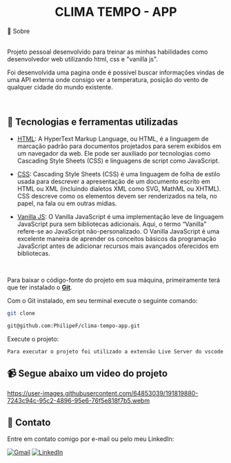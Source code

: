 <div align="center">
<h1> CLIMA TEMPO - APP </h1>
</div>
   📃 Sobre
<br>
<br>

Projeto pessoal desenvolvido para treinar as minhas habilidades como desenvolvedor web utilizando html, css e "vanilla js". <p> Foi desenvolvida uma pagina onde é possivel buscar informações vindas de uma API externa onde consigo ver a temperatura, posição do vento de qualquer cidade do mundo existente.

<br>

## 🚀 Tecnologias e ferramentas utilizadas

- [HTML](https://en.wikipedia.org/wiki/HTML): A HyperText Markup Language, ou HTML, é a linguagem de marcação padrão para documentos projetados para serem exibidos em um navegador da web. Ele pode ser auxiliado por tecnologias como Cascading Style Sheets (CSS) e linguagens de script como JavaScript.


- [CSS](https://developer.mozilla.org/en-US/docs/Web/CSS): Cascading Style Sheets (CSS) é uma linguagem de folha de estilo usada para descrever a apresentação de um documento escrito em HTML ou XML (incluindo dialetos XML como SVG, MathML ou XHTML). CSS descreve como os elementos devem ser renderizados na tela, no papel, na fala ou em outras mídias.

- [Vanilla JS](https://kinsta.com/pt/base-de-conhecimento/o-que-e-javascript/#vanilla-javascript): O Vanilla JavaScript é uma implementação leve de linguagem JavaScript pura sem bibliotecas adicionais. Aqui, o termo “Vanilla” refere-se ao JavaScript não-personalizado. O Vanilla JavaScript é uma excelente maneira de aprender os conceitos básicos da programação JavaScript antes de adicionar recursos mais avançados oferecidos em bibliotecas.

<br>

Para baixar o código-fonte do projeto em sua máquina, primeiramente terá que ter instalado o [**Git**](https://git-scm.com/).

Com o Git instalado, em seu terminal execute o seguinte comando:

```bash
git clone  

git@github.com:PhilipeF/clima-tempo-app.git
```

Execute o projeto:

```
Para executar o projeto foi utilizado a extensão Live Server do vscode
```

<h2>📹 Segue abaixo um video do projeto</h2>

https://user-images.githubusercontent.com/64853039/191819880-7243c94c-95c2-4896-95e6-76f5e818f7b5.webm


## 📲 Contato

Entre em contato comigo por e-mail ou pelo meu LinkedIn:

<a href="mailto:philipsferreiraa@gmail.com"><img src="https://img.shields.io/badge/Gmail-D14836?style=for-the-badge&logo=gmail&logoColor=white" alt="Gmail"/></a>
<a href="https://www.linkedin.com/in/philipe-ferreira-60696388/"><img src="https://img.shields.io/badge/linkedin%20-%230077B5.svg?&style=for-the-badge&logo=linkedin&logoColor=white" alt="LinkedIn"/></a>



